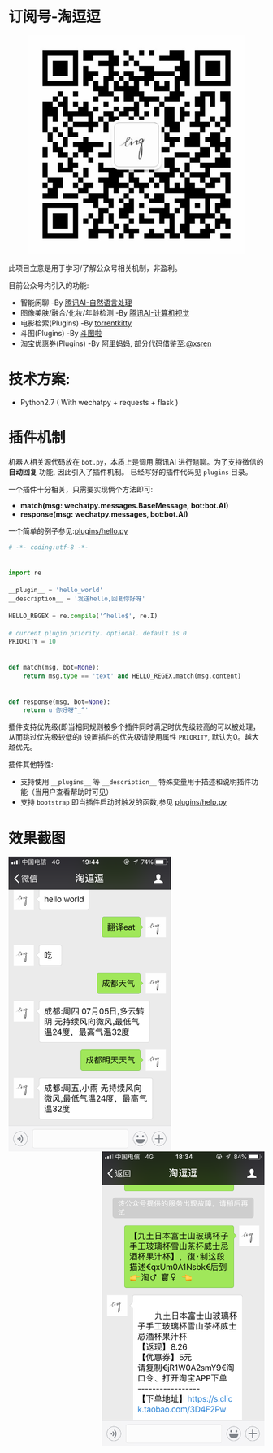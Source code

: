 
# 订阅号-淘逗逗

<p align="center">
  <img width="430" height="430" src="./screenshot/tdd.jpg">
</p>

此项目立意是用于学习/了解公众号相关机制，非盈利。

目前公众号内引入的功能:

+ 智能闲聊 -By [腾讯AI-自然语言处理](https://ai.qq.com/doc/nlpchat.shtml)
+ 图像美肤/融合/化妆/年龄检测 -By [腾讯AI-计算机视觉](https://ai.qq.com/doc/facecosmetic.shtml)
+ 电影检索(Plugins) -By [torrentkitty](https://www.torrentkitty.tv)
+ 斗图(Plugins)  -By [斗图啦](https://www.doutula.com/apidoc)
+ 淘宝优惠券(Plugins) -By [阿里妈妈](https://www.alimama.com/index.htm), 部分代码借鉴至:[@xsren](https://github.com/xsren/wx_taobao_fanli)

# 技术方案:

+ Python2.7 ( With wechatpy + requests + flask )

# 插件机制

机器人相关源代码放在 `bot.py`，本质上是调用 腾讯AI 进行瞎聊。为了支持微信的 **自动回复** 功能, 因此引入了插件机制。
已经写好的插件代码见 `plugins` 目录。

一个插件十分相关，只需要实现俩个方法即可:


+ **match(msg: wechatpy.messages.BaseMessage, bot:bot.AI)**
+ **response(msg: wechatpy.messages, bot:bot.AI)**

一个简单的例子参见:[plugins/hello.py](./plugins/hello.py)

```python
# -*- coding:utf-8 -*-


import re

__plugin__ = 'hello_world'
__description__ = '发送hello,回复你好呀'

HELLO_REGEX = re.compile('^hello$', re.I)

# current plugin priority. optional. default is 0
PRIORITY = 10


def match(msg, bot=None):
    return msg.type == 'text' and HELLO_REGEX.match(msg.content)


def response(msg, bot=None):
    return u'你好呀^_^'

```

插件支持优先级(即当相同规则被多个插件同时满足时优先级较高的可以被处理，从而跳过优先级较低的)
设置插件的优先级请使用属性 `PRIORITY`, 默认为0。越大越优先。

插件其他特性:

+ 支持使用 `__plugins__` 等 `__description__` 特殊变量用于描述和说明插件功能（当用户查看帮助时可见）
+ 支持 `bootstrap` 即当插件启动时触发的函数,参见 [plugins/help.py](./plugins/help.py)


# 效果截图

<img align="left" width="320" height="580" src="./screenshot/chat.png">
<img align="right" width="320" height="580" src="./screenshot/alimama.png">
